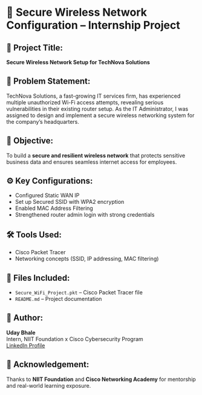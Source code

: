 # 🔐 Secure Wireless Network Configuration – Internship Project

## 📌 Project Title:
**Secure Wireless Network Setup for TechNova Solutions**

## 🧩 Problem Statement:
TechNova Solutions, a fast-growing IT services firm, has experienced multiple unauthorized Wi-Fi access attempts, revealing serious vulnerabilities in their existing router setup. As the IT Administrator, I was assigned to design and implement a secure wireless networking system for the company’s headquarters.

## 🎯 Objective:
To build a **secure and resilient wireless network** that protects sensitive business data and ensures seamless internet access for employees.

## ⚙️ Key Configurations:
- Configured Static WAN IP
- Set up Secured SSID with WPA2 encryption
- Enabled MAC Address Filtering
- Strengthened router admin login with strong credentials

## 🛠️ Tools Used:
- Cisco Packet Tracer
- Networking concepts (SSID, IP addressing, MAC filtering)

## 📁 Files Included:
- `Secure_WiFi_Project.pkt` – Cisco Packet Tracer file
- `README.md` – Project documentation

## 🙌 Author:
**Uday Bhale**  
Intern, NIIT Foundation x Cisco Cybersecurity Program  
[LinkedIn Profile](https://www.linkedin.com/in/udaybhale/) 

## 📢 Acknowledgement:
Thanks to **NIIT Foundation** and **Cisco Networking Academy** for mentorship and real-world learning exposure.
